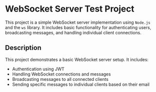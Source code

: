 # WebSocket Server Test Project

This project is a simple WebSocket server implementation using `Node.js` and the `ws` library. It includes basic functionality for authenticating users, broadcasting messages, and handling individual client connections.

## Description

This project demonstrates a basic WebSocket server setup. It includes:

- Authentication using JWT
- Handling WebSocket connections and messages
- Broadcasting messages to all connected clients
- Sending specific messages to individual clients based on their email
